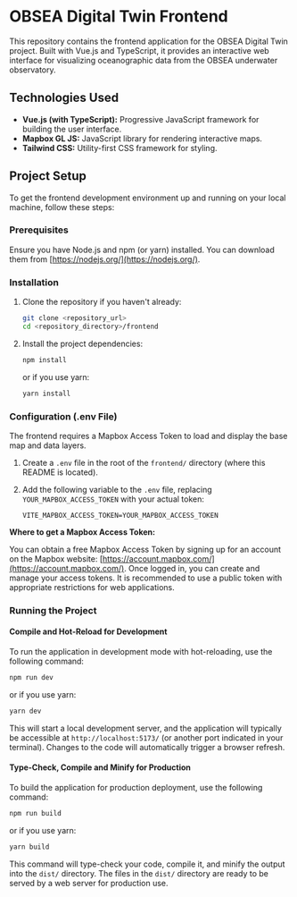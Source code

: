 # OBSEA Digital Twin Frontend

This repository contains the frontend application for the OBSEA Digital Twin project. Built with Vue.js and TypeScript, it provides an interactive web interface for visualizing oceanographic data from the OBSEA underwater observatory.

## Technologies Used

- **Vue.js (with TypeScript):** Progressive JavaScript framework for building the user interface.
- **Mapbox GL JS:** JavaScript library for rendering interactive maps.
- **Tailwind CSS:** Utility-first CSS framework for styling.

## Project Setup

To get the frontend development environment up and running on your local machine, follow these steps:

### Prerequisites

Ensure you have Node.js and npm (or yarn) installed. You can download them from [https://nodejs.org/](https://nodejs.org/).

### Installation

1.  Clone the repository if you haven't already:

    ```bash
    git clone <repository_url>
    cd <repository_directory>/frontend
    ```

2.  Install the project dependencies:

    ```sh
    npm install
    ```

    or if you use yarn:

    ```sh
    yarn install
    ```

### Configuration (.env File)

The frontend requires a Mapbox Access Token to load and display the base map and data layers.

1.  Create a `.env` file in the root of the `frontend/` directory (where this README is located).
2.  Add the following variable to the `.env` file, replacing `YOUR_MAPBOX_ACCESS_TOKEN` with your actual token:

    ```env
    VITE_MAPBOX_ACCESS_TOKEN=YOUR_MAPBOX_ACCESS_TOKEN
    ```

**Where to get a Mapbox Access Token:**

You can obtain a free Mapbox Access Token by signing up for an account on the Mapbox website: [https://account.mapbox.com/](https://account.mapbox.com/). Once logged in, you can create and manage your access tokens. It is recommended to use a public token with appropriate restrictions for web applications.

### Running the Project

#### Compile and Hot-Reload for Development

To run the application in development mode with hot-reloading, use the following command:

```sh
npm run dev
```

or if you use yarn:

```sh
yarn dev
```

This will start a local development server, and the application will typically be accessible at `http://localhost:5173/` (or another port indicated in your terminal). Changes to the code will automatically trigger a browser refresh.

#### Type-Check, Compile and Minify for Production

To build the application for production deployment, use the following command:

```sh
npm run build
```

or if you use yarn:

```sh
yarn build
```

This command will type-check your code, compile it, and minify the output into the `dist/` directory. The files in the `dist/` directory are ready to be served by a web server for production use.
